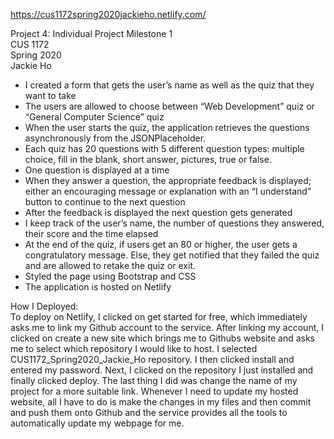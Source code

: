 https://cus1172spring2020jackieho.netlify.com/  
  
Project 4: Individual Project Milestone 1  
CUS 1172  
Spring 2020  
Jackie Ho  
<ul>
<li>I created a form that gets the user’s name as well as the quiz that they want to take</li>
<li>The users are allowed to choose between “Web Development” quiz or “General Computer Science” quiz</li>
<li>When the user starts the quiz, the application retrieves the questions asynchronously from the JSONPlaceholder.</li>
<li>Each quiz has 20 questions with 5 different question types: multiple choice, fill in the blank, short answer, pictures, true or false.</li>
<li>One question is displayed at a time</li>
<li>When they answer a question, the appropriate feedback is displayed; either an encouraging message or explanation with an “I understand” button to continue to the next question</li>
<li>After the feedback is displayed the next question gets generated</li>
<li>I keep track of the user’s name, the number of questions they answered, their score and the time elapsed</li>
<li>At the end of the quiz, if users get an 80 or higher, the user gets a congratulatory message. Else, they get notified that they failed the quiz and are allowed to retake the quiz or exit.</li>
<li>Styled the page using Bootstrap and CSS</li>
<li>The application is hosted on Netlify</li>
</ul>

How I Deployed:  
To deploy on Netlify, I clicked on get started for free, which immediately asks me to link my Github account to the service. After linking my account, I clicked on create a new site which brings me to Githubs website and asks me to select which repository I would like to host. I selected CUS1172_Spring2020_Jackie_Ho repository. I then clicked install and entered my password. Next, I clicked on the repository I just installed and finally clicked deploy. The last thing I did was change the name of my project for a more suitable link. Whenever I need to update my hosted website, all I have to do is make the changes in my files and then commit and push them onto Github and the service provides all the tools to automatically update my webpage for me.